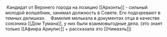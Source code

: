 
 Кандидат от Верхнего города на позицию [[Архонты]] - сильный молодой волшебник, занимал должность в Совете. Его подозревают в темных делишках. 
 
 Фамилия мелькала в документах отца в качестве союзника [[Дом Тумана]], у них были взаимовыгодные дела. (это знает только [[Афиира Ариулис]] + рассказала это [[Нимаэль]])